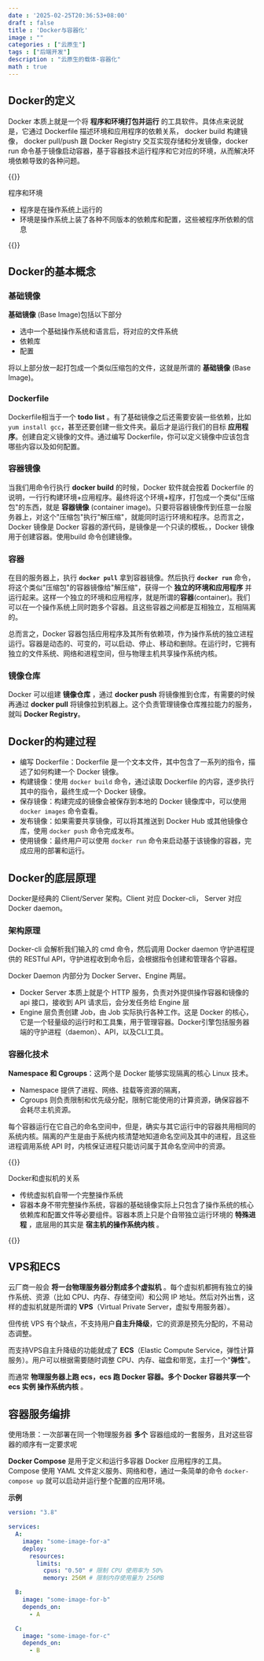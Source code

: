 ```yaml
---
date : '2025-02-25T20:36:53+08:00'
draft : false
title : 'Docker与容器化'
image : ""
categories : ["云原生"]
tags : ["后端开发"]
description : "云原生的载体-容器化"
math : true
---
```


## Docker的定义

Docker 本质上就是一个将 **程序和环境打包并运行** 的工具软件。具体点来说就是，它通过 Dockerfile 描述环境和应用程序的依赖关系， docker build 构建镜像， docker pull/push 跟 Docker Registry 交互实现存储和分发镜像，docker run 命令基于镜像启动容器，基于容器技术运行程序和它对应的环境，从而解决环境依赖导致的各种问题。

{{<notice tip>}}

程序和环境

- 程序是在操作系统上运行的
- 环境是操作系统上装了各种不同版本的依赖库和配置，这些被程序所依赖的信息

{{</notice>}}

## Docker的基本概念

### 基础镜像

**基础镜像** (Base Image)包括以下部分

- 选中一个基础操作系统和语言后，将对应的文件系统
- 依赖库
- 配置

将以上部分放一起打包成一个类似压缩包的文件，这就是所谓的 **基础镜像** (Base Image)。

### Dockerfile

Dockerfile相当于一个 **todo list** 。有了基础镜像之后还需要安装一些依赖，比如 `yum install gcc`，甚至还要创建一些文件夹。最后才是运行我们的目标 **应用程序**。创建自定义镜像的文件。通过编写 Dockerfile，你可以定义镜像中应该包含哪些内容以及如何配置。

### 容器镜像

当我们用命令行执行 **docker build** 的时候，Docker 软件就会按着 Dockerfile 的说明，一行行构建环境+应用程序。最终将这个环境+程序，打包成一个类似"压缩包"的东西，就是 **容器镜像** (container image)。只要将容器镜像传到任意一台服务器上，对这个"压缩包"执行"解压缩"，就能同时运行环境和程序。总而言之，Docker 镜像是 Docker 容器的源代码，是镜像是一个只读的模板。，Docker 镜像用于创建容器。使用build 命令创建镜像。

### 容器

在目的服务器上，执行 **`docker pull`** 拿到容器镜像。然后执行 **`docker run`** 命令，将这个类似"压缩包"的容器镜像给"解压缩"，获得一个 **独立的环境和应用程序** 并运行起来。这样一个独立的环境和应用程序，就是所谓的**容器**(container)。我们可以在一个操作系统上同时跑多个容器。且这些容器之间都是互相独立，互相隔离的。

总而言之，Docker 容器包括应用程序及其所有依赖项，作为操作系统的独立进程运行。容器是动态的、可变的，可以启动、停止、移动和删除。在运行时，它拥有独立的文件系统、网络和进程空间，但与物理主机共享操作系统内核。

### 镜像仓库

Docker 可以组建 **镜像仓库** ，通过 **docker push** 将镜像推到仓库，有需要的时候再通过 **docker pull** 将镜像拉到机器上。这个负责管理镜像仓库推拉能力的服务，就叫 **Docker Registry**。

## Docker的构建过程

- 编写 Dockerfile：Dockerfile 是一个文本文件，其中包含了一系列的指令，描述了如何构建一个 Docker 镜像。 
- 构建镜像：使用 `docker build` 命令，通过读取 Dockerfile 的内容，逐步执行其中的指令，最终生成一个 Docker 镜像。 
- 保存镜像：构建完成的镜像会被保存到本地的 Docker 镜像库中，可以使用 `docker images` 命令查看。 
- 发布镜像：如果需要共享镜像，可以将其推送到 Docker Hub 或其他镜像仓库，使用 `docker push` 命令完成发布。 
- 使用镜像：最终用户可以使用 `docker run` 命令来启动基于该镜像的容器，完成应用的部署和运行。

## Docker的底层原理

Docker是经典的 Client/Server 架构。Client 对应 Docker-cli， Server 对应 Docker daemon。

### 架构原理

Docker-cli 会解析我们输入的 cmd 命令，然后调用 Docker daemon 守护进程提供的 RESTful API，守护进程收到命令后，会根据指令创建和管理各个容器。

Docker Daemon 内部分为 Docker Server、Engine 两层。

- Docker Server 本质上就是个 HTTP 服务，负责对外提供操作容器和镜像的 api 接口，接收到 API 请求后，会分发任务给 Engine 层
- Engine 层负责创建 Job，由 Job 实际执行各种工作。这是 Docker 的核心，它是一个轻量级的运行时和工具集，用于管理容器。Docker引擎包括服务器端的守护进程（daemon）、API，以及CLI工具。

### 容器化技术

**Namespace 和 Cgroups**：这两个是 Docker 能够实现隔离的核心 Linux 技术。

- Namespace 提供了进程、网络、挂载等资源的隔离，
- Cgroups 则负责限制和优先级分配，限制它能使用的计算资源，确保容器不会耗尽主机资源。

每个容器运行在它自己的命名空间中，但是，确实与其它运行中的容器共用相同的系统内核。隔离的产生是由于系统内核清楚地知道命名空间及其中的进程，且这些进程调用系统 API 时，内核保证进程只能访问属于其命名空间中的资源。

{{<notice tip>}}

Docker和虚拟机的关系

- 传统虚拟机自带一个完整操作系统
- 容器本身不带完整操作系统，容器的基础镜像实际上只包含了操作系统的核心依赖库和配置文件等必要组件。容器本质上只是个自带独立运行环境的 **特殊进程** ，底层用的其实是 **宿主机的操作系统内核** 。

{{</notice>}}

## VPS和ECS

云厂商一般会 **将一台物理服务器分割成多个虚拟机** 。每个虚拟机都拥有独立的操作系统、资源（比如 CPU、内存、存储空间）和公网 IP 地址。然后对外出售，这样的虚拟机就是所谓的 **VPS**（Virtual Private Server，虚拟专用服务器）。

但传统 VPS 有个缺点，不支持用户**自主升降级**，它的资源是预先分配的，不易动态调整。

而支持VPS自主升降级的功能就成了 **ECS**（Elastic Compute Service，弹性计算服务）。用户可以根据需要随时调整 CPU、内存、磁盘和带宽，主打一个"**弹性**"。

而通常 **物理服务器上跑 ecs，ecs 跑 Docker 容器。多个 Docker 容器共享一个 ecs 实例 操作系统内核** 。

## 容器服务编排

使用场景：一次部署在同一个物理服务器 **多个** 容器组成的一套服务，且对这些容器的顺序有一定要求呢

**Docker Compose** 是用于定义和运行多容器 Docker 应用程序的工具。Compose 使用 YAML 文件定义服务、网络和卷，通过一条简单的命令 `docker-compose up` 就可以启动并运行整个配置的应用环境。

**示例**

```yaml
version: "3.8"

services:
  A:
    image: "some-image-for-a"
    deploy:
      resources:
        limits:
          cpus: "0.50" # 限制 CPU 使用率为 50%
          memory: 256M # 限制内存使用量为 256MB

  B:
    image: "some-image-for-b"
    depends_on:
      - A

  C:
    image: "some-image-for-c"
    depends_on:
      - B

```


